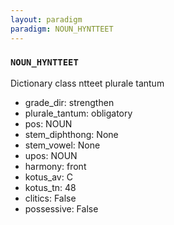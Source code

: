 ```yaml
---
layout: paradigm
paradigm: NOUN_HYNTTEET
---
```

### ` NOUN_HYNTTEET `

Dictionary class ntteet plurale tantum
* grade_dir: strengthen
* plurale_tantum: obligatory
* pos: NOUN
* stem_diphthong: None
* stem_vowel: None
* upos: NOUN
* harmony: front
* kotus_av: C
* kotus_tn: 48
* clitics: False
* possessive: False
